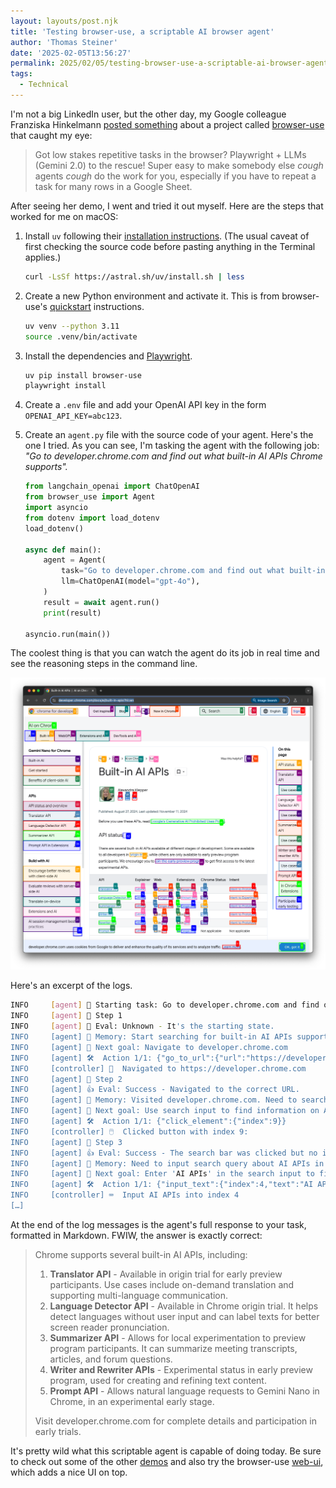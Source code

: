 ```yaml
---
layout: layouts/post.njk
title: 'Testing browser-use, a scriptable AI browser agent'
author: 'Thomas Steiner'
date: '2025-02-05T13:56:27'
permalink: 2025/02/05/testing-browser-use-a-scriptable-ai-browser-agent/index.html
tags:
  - Technical
---
```


I'm not a big LinkedIn user, but the other day, my Google colleague Franziska
Hinkelmann
[posted something](https://www.linkedin.com/posts/fhinkel_got-low-stakes-repetitive-tasks-in-the-browser-activity-7291114697339068419-rd3R?utm_source=share&utm_medium=member_desktop)
about a project called
[browser-use](https://github.com/browser-use/browser-use/) that caught my eye:

> Got low stakes repetitive tasks in the browser? Playwright + LLMs (Gemini 2.0)
> to the rescue! Super easy to make somebody else _cough_ agents _cough_ do the
> work for you, especially if you have to repeat a task for many rows in a
> Google Sheet.

After seeing her demo, I went and tried it out myself. Here are the steps that
worked for me on macOS:

1. Install `uv` following their
   [installation instructions](https://docs.astral.sh/uv/getting-started/installation/#standalone-installer).
   (The usual caveat of first checking the source code before pasting anything
   in the Terminal applies.)
   ```bash
   curl -LsSf https://astral.sh/uv/install.sh | less
   ```
1. Create a new Python environment and activate it. This is from browser-use's
   [quickstart](https://docs.browser-use.com/quickstart) instructions.
   ```bash
   uv venv --python 3.11
   source .venv/bin/activate
   ```
1. Install the dependencies and [Playwright](https://playwright.dev/).
   ```bash
   uv pip install browser-use
   playwright install
   ```
1. Create a `.env` file and add your OpenAI API key in the form
   `OPENAI_API_KEY=abc123`.
1. Create an `agent.py` file with the source code of your agent. Here's the one
   I tried. As you can see, I'm tasking the agent with the following job: _"Go
   to developer.chrome.com and find out what built-in AI APIs Chrome supports"._

   ```python
   from langchain_openai import ChatOpenAI
   from browser_use import Agent
   import asyncio
   from dotenv import load_dotenv
   load_dotenv()

   async def main():
       agent = Agent(
           task="Go to developer.chrome.com and find out what built-in AI APIs Chrome supports.",
           llm=ChatOpenAI(model="gpt-4o"),
       )
       result = await agent.run()
       print(result)

   asyncio.run(main())
   ```

The coolest thing is that you can watch the agent do its job in real time and
see the reasoning steps in the command line.

![Headless browser window with all UI elements annotated.](/images/browser-use.png)

Here's an excerpt of the logs.

```bash
INFO     [agent] 🚀 Starting task: Go to developer.chrome.com and find out what built-in AI APIs Chrome supports.
INFO     [agent] 📍 Step 1
INFO     [agent] 🤷 Eval: Unknown - It's the starting state.
INFO     [agent] 🧠 Memory: Start searching for built-in AI APIs supported by Chrome on developer.chrome.com.
INFO     [agent] 🎯 Next goal: Navigate to developer.chrome.com
INFO     [agent] 🛠️  Action 1/1: {"go_to_url":{"url":"https://developer.chrome.com"}}
INFO     [controller] 🔗  Navigated to https://developer.chrome.com
INFO     [agent] 📍 Step 2
INFO     [agent] 👍 Eval: Success - Navigated to the correct URL.
INFO     [agent] 🧠 Memory: Visited developer.chrome.com. Need to search for information on built-in AI APIs supported by Chrome.
INFO     [agent] 🎯 Next goal: Use search input to find information on AI APIs.
INFO     [agent] 🛠️  Action 1/1: {"click_element":{"index":9}}
INFO     [controller] 🖱️  Clicked button with index 9:
INFO     [agent] 📍 Step 3
INFO     [agent] 👍 Eval: Success - The search bar was clicked but no input was entered yet.
INFO     [agent] 🧠 Memory: Need to input search query about AI APIs in Chrome using the search bar.
INFO     [agent] 🎯 Next goal: Enter 'AI APIs' in the search input to find relevant information.
INFO     [agent] 🛠️  Action 1/1: {"input_text":{"index":4,"text":"AI APIs"}}
INFO     [controller] ⌨️  Input AI APIs into index 4
[…]
```

At the end of the log messages is the agent's full response to your task,
formatted in Markdown. FWIW, the answer is exactly correct:

> Chrome supports several built-in AI APIs, including:
>
> 1. **Translator API** - Available in origin trial for early preview
>    participants. Use cases include on-demand translation and supporting
>    multi-language communication.
> 2. **Language Detector API** - Available in Chrome origin trial. It helps
>    detect languages without user input and can label texts for better screen
>    reader pronunciation.
> 3. **Summarizer API** - Allows for local experimentation to preview program
>    participants. It can summarize meeting transcripts, articles, and forum
>    questions.
> 4. **Writer and Rewriter APIs** - Experimental status in early preview
>    program, used for creating and refining text content.
> 5. **Prompt API** - Allows natural language requests to Gemini Nano in Chrome,
>    in an experimental early stage.
>
> Visit developer.chrome.com for complete details and participation in early
> trials.

It's pretty wild what this scriptable agent is capable of doing today. Be sure
to check out some of the other
[demos](https://github.com/browser-use/browser-use?tab=readme-ov-file#demos) and
also try the browser-use [web-ui](https://github.com/browser-use/web-ui), which
adds a nice UI on top.
